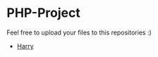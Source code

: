 # PHP-Project
Feel free to upload your files to this repositories :)
- [Harry](https://github.com/harryrdn1)
